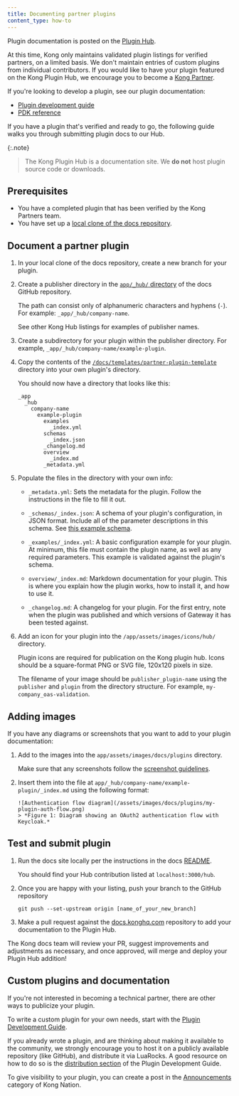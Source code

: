 ```yaml
---
title: Documenting partner plugins
content_type: how-to
---
```


Plugin documentation is posted on the [Plugin Hub](/hub/). 

At this time, Kong only maintains validated plugin listings for verified partners, on a limited basis.
We don't maintain entries of custom plugins from individual contributors.
If you would like to have your plugin featured on the Kong Plugin Hub, we encourage you to become a [Kong Partner](https://konghq.com/partners/).

If you're looking to develop a plugin, see our plugin documentation:
* [Plugin development guide](/gateway/latest/plugin-development/)
* [PDK reference](/gateway/latest/plugin-development/pdk/)

If you have a plugin that's verified and ready to go, the following guide walks you through submitting plugin docs to our Hub.

{:.note}
> The Kong Plugin Hub is a documentation site. We **do not** host plugin source code or downloads.

## Prerequisites
* You have a completed plugin that has been verified by the Kong Partners team.
* You have set up a [local clone of the docs repository](https://github.com/Kong/docs.konghq.com/blob/main/docs/platform-install.md).

## Document a partner plugin

1. In your local clone of the docs repository, create a new branch for your plugin.

1. Create a publisher directory in the [`app/_hub/` directory](https://github.com/Kong/docs.konghq.com/tree/main/app/_hub/)
of the docs GitHub repository.

    The path can consist only of alphanumeric characters and hyphens (`-`).
    For example: `_app/_hub/company-name`.

    See other Kong Hub listings for examples of publisher names.

1. Create a subdirectory for your plugin within the publisher directory.
For example, `_app/_hub/company-name/example-plugin`.

1. Copy the contents of the 
[`/docs/templates/partner-plugin-template`](https://github.com/Kong/docs.konghq.com/tree/main//docs/templates/partner-plugin-template)
 directory into your own plugin's directory.

    You should now have a directory that looks like this:

    ```
    _app
      _hub
        company-name
          example-plugin
            examples
              _index.yml
            schemas
              _index.json
            _changelog.md
            overview
              _index.md
            _metadata.yml
    ```

1. Populate the files in the directory with your own info:

    * `_metadata.yml`: Sets the metadata for the plugin. 
    Follow the instructions in the file to fill it out.

    * `_schemas/_index.json`: A schema of your plugin's configuration, 
    in JSON format. Include all of the parameter descriptions in this schema.
    See [this example schema](https://github.com/Kong/docs.konghq.com/blob/main/app/_hub/imperva/imp-appsec-connector/schemas/_index.json).

    * `_examples/_index.yml`: A basic configuration example for your plugin.
    At minimum, this file must contain the plugin name, as well as any required
    parameters. This example is validated against the plugin's schema.

    * `overview/_index.md`: Markdown documentation for your plugin. This is where you
    explain how the plugin works, how to install it, and how to use it.

    * `_changelog.md`: A changelog for your plugin. For the first entry, note when the 
    plugin was published and which versions of Gateway it has been tested against.

1. Add an icon for your plugin into the `/app/assets/images/icons/hub/` directory. 
    
    Plugin icons are required for publication on the Kong plugin hub. Icons
    should be a square-format PNG or SVG file, 120x120 pixels in size. 

    The filename of your image should be `publisher_plugin-name` using 
    the `publisher` and `plugin` from the directory structure.
    For example, `my-company_oas-validation`.

## Adding images

If you have any diagrams or screenshots that you want to add to your plugin documentation:

1. Add to the images into the `app/assets/images/docs/plugins` directory.

   Make sure that any screenshots follow the [screenshot guidelines](/contributing/user-interfaces/#screenshots).

1. Insert them into the file at `app/_hub/company-name/example-plugin/_index.md`
using the following format:

    ```
    ![Authentication flow diagram](/assets/images/docs/plugins/my-plugin-auth-flow.png)
    > *Figure 1: Diagram showing an OAuth2 authentication flow with Keycloak.*
    ```

## Test and submit plugin

1. Run the docs site locally per the instructions in
the docs [README](https://github.com/Kong/docs.konghq.com#run-locally).

   You should find your Hub contribution listed at `localhost:3000/hub`.

1. Once you are happy with your listing, push your branch to the GitHub repository

    ```
    git push --set-upstream origin [name_of_your_new_branch]
    ```

1. Make a pull request against the [docs.konghq.com](https://github.com/Kong/docs.konghq.com/) 
repository to add your documentation to the Plugin Hub. 

The Kong docs team will review your PR, suggest improvements and adjustments as
necessary, and once approved, will merge and deploy your Plugin Hub addition!

## Custom plugins and documentation

If you're not interested in becoming a technical partner, there are other ways to publicize your plugin.

To write a custom plugin for your own needs, start with the [Plugin Development Guide](/gateway/latest/plugin-development/).

If you already wrote a plugin, and are thinking about making it available to the community, we strongly encourage you to host it on a publicly available repository (like GitHub), and distribute it via LuaRocks. A good resource on how to do so is the [distribution section](/gateway/latest/plugin-development/distribution/#distribute-your-plugin) of the Plugin Development Guide.

To give visibility to your plugin, you can create a post in the [Announcements](https://discuss.konghq.com/c/announcements/24) category of Kong Nation.

